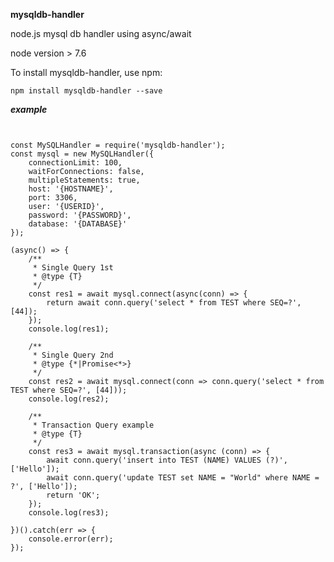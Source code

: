 **mysqldb-handler**

node.js mysql db handler using async/await

node version > 7.6

To install mysqldb-handler, use npm:

```
npm install mysqldb-handler --save
```


**_example_**

<pre>
<code>

const MySQLHandler = require('mysqldb-handler');
const mysql = new MySQLHandler({
    connectionLimit: 100,
    waitForConnections: false,
    multipleStatements: true,
    host: '{HOSTNAME}',
    port: 3306,
    user: '{USERID}',
    password: '{PASSWORD}',
    database: '{DATABASE}'
});

(async() => {
    /**
     * Single Query 1st
     * @type {T}
     */
    const res1 = await mysql.connect(async(conn) => {
        return await conn.query('select * from TEST where SEQ=?', [44]);
    });
    console.log(res1);

    /**
     * Single Query 2nd
     * @type {*|Promise<*>}
     */
    const res2 = await mysql.connect(conn => conn.query('select * from TEST where SEQ=?', [44]));
    console.log(res2);

    /**
     * Transaction Query example
     * @type {T}
     */
    const res3 = await mysql.transaction(async (conn) => {
        await conn.query('insert into TEST (NAME) VALUES (?)', ['Hello']);
        await conn.query('update TEST set NAME = "World" where NAME = ?', ['Hello']);
        return 'OK';
    });
    console.log(res3);

})().catch(err => {
    console.error(err);
});


</code>
</pre>
